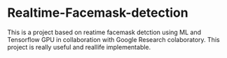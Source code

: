 # Realtime-Facemask-detection
This is a project based on reatime facemask detction using ML and Tensorflow GPU in collaboration with Google Research colaboratory. This project is really useful and reallife implementable.
